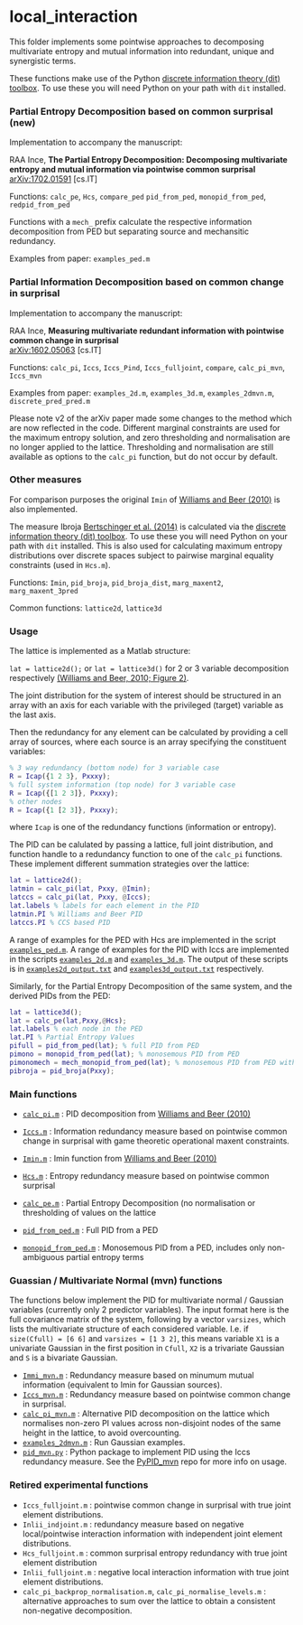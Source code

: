 # local_interaction

This folder implements some pointwise approaches to decomposing multivariate entropy and mutual information into redundant, unique and synergistic terms. 

These functions make use of the Python [discrete information theory (dit) toolbox](https://github.com/dit/dit). 
To use these you will need Python on your path with `dit` installed. 

### Partial Entropy Decomposition based on common surprisal (new)

Implementation to accompany the manuscript:

RAA Ince, **The Partial Entropy Decomposition: Decomposing multivariate entropy and mutual information via pointwise common surprisal**  
[arXiv:1702.01591](http://arxiv.org/abs/1702.01591) [cs.IT]

Functions: `calc_pe`, `Hcs`, `compare_ped`
`pid_from_ped`, `monopid_from_ped`, `redpid_from_ped`

Functions with a `mech_` prefix calculate the respective information decomposition from PED but separating source and mechansitic redundancy.

Examples from paper: `examples_ped.m`

### Partial Information Decomposition based on common change in surprisal

Implementation to accompany the manuscript:

RAA Ince, **Measuring multivariate redundant information with pointwise common change in surprisal**  
[arXiv:1602.05063](http://arxiv.org/abs/1602.05063) [cs.IT]

Functions: `calc_pi`, `Iccs`, `Iccs_Pind`, `Iccs_fulljoint`,  `compare`, `calc_pi_mvn`, `Iccs_mvn`

Examples from paper: `examples_2d.m`, `examples_3d.m`, `examples_2dmvn.m`, `discrete_pred_pred.m`

Please note v2 of the arXiv paper made some changes to the method which are now reflected in the code. 
Different marginal constraints are used for the maximum entropy solution, and zero thresholding and normalisation are no longer applied to the lattice.
Thresholding and normalisation are still available as options to the `calc_pi` function, but do not occur by default.

### Other measures


For comparison purposes the original `Imin` of [Williams and Beer (2010)](http://arxiv.org/abs/1004.2515) is also implemented.

The measure Ibroja [Bertschinger et al. (2014)](http://www.mdpi.com/1099-4300/16/4/2161) is calculated via the [discrete information theory (dit) toolbox](https://github.com/dit/dit). 
To use these you will need Python on your path with `dit` installed.
This is also used for calculating maximum entropy distributions over discrete spaces subject to pairwise marginal equality constraints (used in `Hcs.m`).

Functions: `Imin`, `pid_broja`, `pid_broja_dist`, `marg_maxent2`, `marg_maxent_3pred`

Common functions: `lattice2d`, `lattice3d`


### Usage

The lattice is implemented as a Matlab structure:

`lat = lattice2d();` or `lat = lattice3d()` for 2 or 3 variable decomposition respectively [(Williams and Beer, 2010; Figure 2)](http://arxiv.org/abs/1004.2515).

The joint distribution for the system of interest should be structured in an array with an axis for each variable with the privileged (target) variable as the last axis.

Then the redundancy for any element can be calculated by providing a cell array of sources, where each source is an array specifying the constituent variables:

```matlab
% 3 way redundancy (bottom node) for 3 variable case
R = Icap({1 2 3}, Pxxxy);
% full system information (top node) for 3 variable case
R = Icap({[1 2 3]}, Pxxxy);
% other nodes
R = Icap({1 [2 3]}, Pxxxy);
```

where `Icap` is one of the redundancy functions (information or entropy).

The PID can be calulated by passing a lattice, full joint distribution, and function handle to a redundancy function to one of the `calc_pi` functions. 
These implement different summation strategies over the lattice:

```matlab
lat = lattice2d();
latmin = calc_pi(lat, Pxxy, @Imin);
latccs = calc_pi(lat, Pxxy, @Iccs);
lat.labels % labels for each element in the PID
latmin.PI % Williams and Beer PID
latccs.PI % CCS based PID
```

A range of examples for the PED with Hcs are implemented in the script [`examples_ped.m`](examples_ped.m).
A range of examples for the PID with Iccs are implemented in the scripts [`examples_2d.m`](examples_2d.m) and [`examples_3d.m`](examples_3d.m). 
The output of these scripts is in [`examples2d_output.txt`](examples2d_output.txt) and [`examples3d_output.txt`](examples3d_output.txt) respectively.

Similarly, for the Partial Entropy Decomposition of the same system, and the derived PIDs from the PED:

```matlab
lat = lattice3d();
lat = calc_pe(lat,Pxxy,@Hcs);
lat.labels % each node in the PED
lat.PI % Partial Entropy Values
pifull = pid_from_ped(lat); % full PID from PED
pimono = monopid_from_ped(lat); % monosemous PID from PED
pimonomech = mech_monopid_from_ped(lat); % monosemous PID from PED with separate mechanistic and source redundancy
pibroja = pid_broja(Pxxy);
```

### Main functions

- [`calc_pi.m`](calc_pi_wb.m) : PID decomposition from [Williams and Beer (2010)](http://arxiv.org/abs/1004.2515)
- [`Iccs.m`](Iccs.m) : Information redundancy measure based on pointwise common change in surprisal with game theoretic operational maxent constraints.
- [`Imin.m`](Imin.m) : Imin function from [Williams and Beer (2010)](http://arxiv.org/abs/1004.2515)

- [`Hcs.m`](Hcs.m) : Entropy redundancy measure based on pointwise common surprisal
- [`calc_pe.m`](calc_pe.m) : Partial Entropy Decomposition (no normalisation or thresholding of values on the lattice
- [`pid_from_ped.m`](pid_from_ped.m) : Full PID from a PED
- [`monopid_from_ped.m`](monopid_from_ped.m) : Monosemous PID from a PED, includes only non-ambiguous partial entropy terms



### Guassian / Multivariate Normal (mvn) functions

The functions below implement the PID for multivariate normal / Gaussian variables (currently only 2 predictor variables). The input format here is the full covariance matrix of the system, following by a vector `varsizes`, which lists the multivariate structure of each considered variable. I.e. if `size(Cfull) = [6 6]` and `varsizes = [1 3 2]`, this means variable `X1` is a univariate Gaussian in the first position in `Cfull`, `X2` is a trivariate Gaussian and `S` is a bivariate Gaussian.

- [`Immi_mvn.m`](Immi_mvn.m) : Redundancy measure based on minumum mutual information (equivalent to Imin for Gaussian sources).
- [`Iccs_mvn.m`](Iccs_mvn.m) : Redundancy measure based on pointwise common change in surprisal.
- [`calc_pi_mvn.m`](calc_pi_mvn.m) : Alternative PID decomposition on the lattice which normalises non-zero PI values across non-disjoint nodes of the same height in the lattice, to avoid overcounting.
- [`examples_2dmvn.m`](examples_2dmvn.m) : Run Gaussian examples.
- [`pid_mvn.py`](pid_mvn.m) : Python package to implement PID using the Iccs redundancy measure. See the [PyPID_mvn](https://github.com/AlessandroCorsini/PyPID_mvn) repo for more info on usage.


### Retired experimental functions

- `Iccs_fulljoint.m` : pointwise common change in surprisal with true joint element distributions.
- `Inlii_indjoint.m` : redundancy measure based on negative local/pointwise interaction information with independent joint element distributions.
- `Hcs_fulljoint.m` : common surprisal entropy redundancy with true joint element distribution
- `Inlii_fulljoint.m` : negative local interaction information with true joint element distributions.
- `calc_pi_backprop_normalisation.m`, `calc_pi_normalise_levels.m` : alternative approaches to sum over the lattice to obtain a consistent non-negative decomposition.

